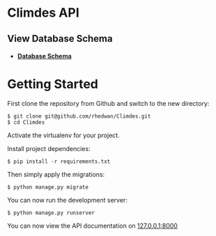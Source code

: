 # Climdes API

## View Database Schema

- #### [Database Schema](https://dbdiagram.io/d/Climdes-Communities-64e6356202bd1c4a5e48f6ff)

# Getting Started

First clone the repository from Github and switch to the new directory:

    $ git clone git@github.com/rhedwan/Climdes.git
    $ cd Climdes

Activate the virtualenv for your project.

Install project dependencies:

    $ pip install -r requirements.txt

Then simply apply the migrations:

    $ python manage.py migrate

You can now run the development server:

    $ python manage.py runserver

You can now view the API documentation on [127.0.0.1:8000](http://127.0.0.1:8000/)

